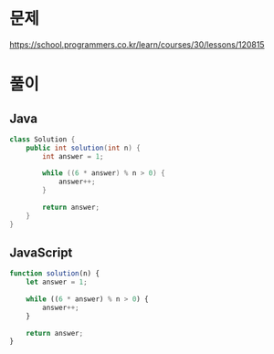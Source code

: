 # 문제
https://school.programmers.co.kr/learn/courses/30/lessons/120815

# 풀이
## Java
```java
class Solution {
    public int solution(int n) {
        int answer = 1;
        
        while ((6 * answer) % n > 0) {
            answer++;
        }
        
        return answer;
    }
}
```

## JavaScript
```javascript
function solution(n) {
    let answer = 1;
    
    while ((6 * answer) % n > 0) {
        answer++;
    }
    
    return answer;
}
```
